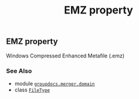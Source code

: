 ﻿---
title: EMZ property
second_title: GroupDocs.Merger for Python via .NET API References
description: 
type: docs
url: /python-net/groupdocs.merger.domain/filetype/emz/
is_root: false
weight: 200
---

## EMZ property


Windows Compressed Enhanced Metafile (.emz)

### See Also
* module [`groupdocs.merger.domain`](../../)
* class [`FileType`](/merger/python-net/groupdocs.merger.domain/filetype)
